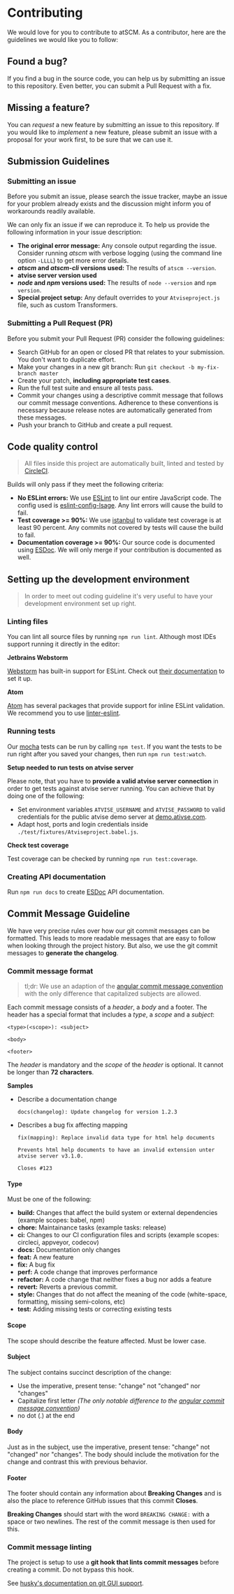 # Contributing

We would love for you to contribute to atSCM. As a contributor, here are the guidelines we would like you to follow:

## Found a bug?

If you find a bug in the source code, you can help us by submitting an issue to this repository. Even better, you can submit a Pull Request with a fix.

## Missing a feature?

You can *request* a new feature by submitting an issue to this repository. If you would like to *implement* a new feature, please submit an issue with a proposal for your work first, to be sure that we can use it.

## Submission Guidelines

### Submitting an issue

Before you submit an issue, please search the issue tracker, maybe an issue for your problem already exists and the discussion might inform you of workarounds readily available.

We can only fix an issue if we can reproduce it. To help us provide the following information in your issue description:
 
 - **The original error message:** Any console output regarding the issue. Consider running *atscm* with verbose logging (using the command line option `-LLLL`) to get more error details.
 - ***atscm* and *atscm-cli* versions used:** The results of `atscm --version`.
 - **atvise server version used**
 - ***node* and *npm* versions used:** The results of `node --version` and `npm version`.
 - **Special project setup:** Any default overrides to your `Atviseproject.js` file, such as custom Transformers.

### Submitting a Pull Request (PR)

Before you submit your Pull Request (PR) consider the following guidelines:

 - Search GitHub for an open or closed PR that relates to your submission. You don't want to duplicate effort.
 - Make your changes in a new git branch: Run `git checkout -b my-fix-branch master`
 - Create your patch, **including appropriate test cases**.
 - Run the full test suite and ensure all tests pass.
 - Commit your changes using a descriptive commit message that follows our commit message conventions. Adherence to these conventions is necessary because release notes are automatically generated from these messages.
 - Push your branch to GitHub and create a pull request.
 
## Code quality control

> All files inside this project are automatically built, linted and tested by [CircleCI](https://circleci.com/gh/atSCM/atscm).

Builds will only pass if they meet the following criteria:

 - **No ESLint errors:** We use [ESLint](http://eslint.org) to lint our entire JavaScript code. The config used is [eslint-config-lsage](https://www.npmjs.com/package/eslint-config-lsage). Any lint errors will cause the build to fail. 
 - **Test coverage >= 90%:** We use [istanbul](https://gotwarlost.github.io/istanbul/) to validate test coverage is at least 90 percent. Any commits not covered by tests will cause the build to fail.
 - **Documentation coverage >= 90%:** Our source code is documented using [ESDoc](https://esdoc.org). We will only merge if your contribution is documented as well.

## Setting up the development environment

> In order to meet out coding guideline it's very useful to have your development environment set up right.

### Linting files

You can lint all source files by running `npm run lint`. Although most IDEs support running it directly in the editor:

**Jetbrains Webstorm**

[Webstorm](https://www.jetbrains.com/webstorm/) has built-in support for ESLint. Check out [their documentation](https://www.jetbrains.com/help/webstorm/2016.3/eslint.html) to set it up.

**Atom**

[Atom](https://atom.io) has several packages that provide support for inline ESLint validation. We recommend you to use [linter-eslint](https://atom.io/packages/linter-eslint).

### Running tests

Our [mocha](https://mochajs.org) tests can be run by calling `npm test`. If you want the tests to be run right after you saved your changes, then run `npm run test:watch`.

**Setup needed to run tests on atvise server**

Please note, that you have to **provide a valid atvise server connection** in order to get tests against atvise server running. You can achieve that by doing one of the following:

 - Set environment variables `ATVISE_USERNAME` and `ATVISE_PASSWORD` to valid credentials for the public atvise demo server at [demo.ativse.com](http://185.67.228.66:8888).
 - Adapt host, ports and login credentials inside `./test/fixtures/Atviseproject.babel.js`.

**Check test coverage**

Test coverage can be checked by running `npm run test:coverage`.

### Creating API documentation

Run `npm run docs` to create [ESDoc](https://esdoc.org) API documentation.

<!-- TODO: Add steps for creating good issues -->
<!-- TODO: Add links to documentation and manuals -->

## Commit Message Guideline

We have very precise rules over how our git commit messages can be formatted. This leads to more readable messages that are easy to follow when looking through the project history. But also, we use the git commit messages to **generate the changelog**.

### Commit message format

> tl;dr: We use an adaption of the [angular commit message convention](https://github.com/angular/angular/blob/master/CONTRIBUTING.md#-commit-message-guidelines) with the only difference that capitalized subjects are allowed.

Each commit message consists of a *header*, a *body* and a footer. The header has a special format that includes a *type*, a *scope* and a *subject*:

```
<type>(<scope>): <subject>

<body>

<footer>
```

The *header* is mandatory and the *scope* of the *header* is optional. It cannot be longer than **72 characters**.

**Samples**

- Describe a documentation change

  `docs(changelog): Update changelog for version 1.2.3` 

- Describes a bug fix affecting mapping
  ```
  fix(mapping): Replace invalid data type for html help documents

  Prevents html help documents to have an invalid extension unter atvise server v3.1.0.
  
  Closes #123
  ```
  
#### Type

Must be one of the following:

 - **build:** Changes that affect the build system or external dependencies (example scopes: babel, npm)
 - **chore:** Maintainance tasks (example tasks: release)
 - **ci:** Changes to our CI configuration files and scripts (example scopes: circleci, appveyor, codecov)
 - **docs:** Documentation only changes
 - **feat:** A new feature
 - **fix:** A bug fix
 - **perf:** A code change that improves performance
 - **refactor:** A code change that neither fixes a bug nor adds a feature
 - **revert:** Reverts a previous commit.
 - **style:** Changes that do not affect the meaning of the code (white-space, formatting, missing semi-colons, etc)
 - **test:** Adding missing tests or correcting existing tests

#### Scope

The scope should describe the feature affected. Must be lower case.

#### Subject

The subject contains succinct description of the change:

 - Use the imperative, present tense: "change" not "changed" nor "changes"
 - Capitalize first letter *(The only notable difference to the [angular commit message convention](https://github.com/angular/angular/blob/master/CONTRIBUTING.md#-commit-message-guidelines))*
 - no dot (.) at the end
 
#### Body

Just as in the subject, use the imperative, present tense: "change" not "changed" nor "changes". The body should include the motivation for the change and contrast this with previous behavior.

#### Footer

The footer should contain any information about **Breaking Changes** and is also the place to reference GitHub issues that this commit **Closes**.

**Breaking Changes** should start with the word `BREAKING CHANGE:` with a space or two newlines. The rest of the commit message is then used for this.

### Commit message linting

The project is setup to use a **git hook that lints commit messages** before creating a commit. Do not bypass this hook.
 
See [husky's documentation on git GUI support](https://github.com/typicode/husky#git-gui-clients-support).
